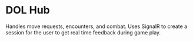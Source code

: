 # DOL Hub

Handles move requests, encounters, and combat. Uses SignalR to create a session for the user to get real time feedback during game play.
